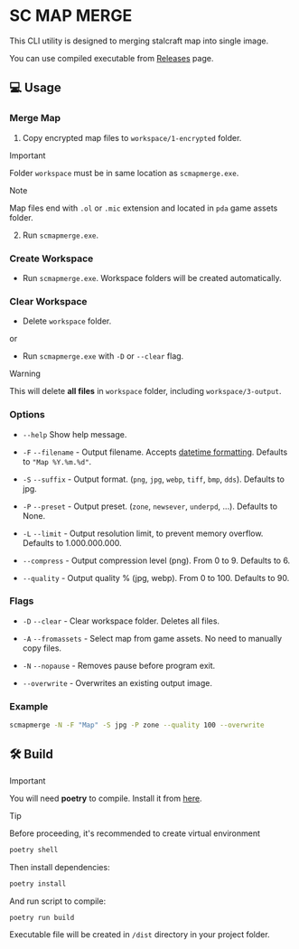 # SC MAP MERGE

This CLI utility is designed to merging stalcraft map into single image.

You can use compiled executable from [Releases](https://github.com/onejeuu/sc-mapmerge/releases) page.


## 💻 Usage

### Merge Map

1. Copy encrypted map files to `workspace/1-encrypted` folder.

> [!IMPORTANT]
> Folder `workspace` must be in same location as `scmapmerge.exe`.

> [!NOTE]
> Map files end with `.ol` or `.mic` extension and located in `pda` game assets folder.

2. Run `scmapmerge.exe`.

### Create Workspace

- Run `scmapmerge.exe`. Workspace folders will be created automatically.

### Clear Workspace

- Delete `workspace` folder.

or

- Run `scmapmerge.exe` with `-D` or `--clear` flag.

> [!WARNING]
> This will delete **all files** in `workspace` folder, including `workspace/3-output`.

### Options

- `--help` Show help message.

- `-F` `--filename` - Output filename. Accepts [datetime formatting](https://docs.python.org/3/library/datetime.html#strftime-and-strptime-format-codes). Defaults to `"Map %Y.%m.%d"`.

- `-S` `--suffix` - Output format. (`png`, `jpg`, `webp`, `tiff`, `bmp`, `dds`). Defaults to jpg.

- `-P` `--preset` - Output preset. (`zone`, `newsever`, `underpd`, ...). Defaults to None.

- `-L` `--limit` - Output resolution limit, to prevent memory overflow. Defaults to 1.000.000.000.

- `--compress` - Output compression level (png). From 0 to 9. Defaults to 6.

- `--quality` - Output quality % (jpg, webp). From 0 to 100. Defaults to 90.

### Flags

- `-D` `--clear` - Clear workspace folder. Deletes all files.

- `-A` `--fromassets` - Select map from game assets. No need to manually copy files.

- `-N` `--nopause` - Removes pause before program exit.

- `--overwrite` - Overwrites an existing output image.

### Example

```bash
scmapmerge -N -F "Map" -S jpg -P zone --quality 100 --overwrite
```


## 🛠️ Build

> [!IMPORTANT]
> You will need **poetry** to compile. Install it from [here](https://python-poetry.org).

> [!TIP]
> Before proceeding, it's recommended to create virtual environment
>
> ```bash
> poetry shell
> ```

Then install dependencies:

```bash
poetry install
```

And run script to compile:

```bash
poetry run build
```

Executable file will be created in `/dist` directory in your project folder.
